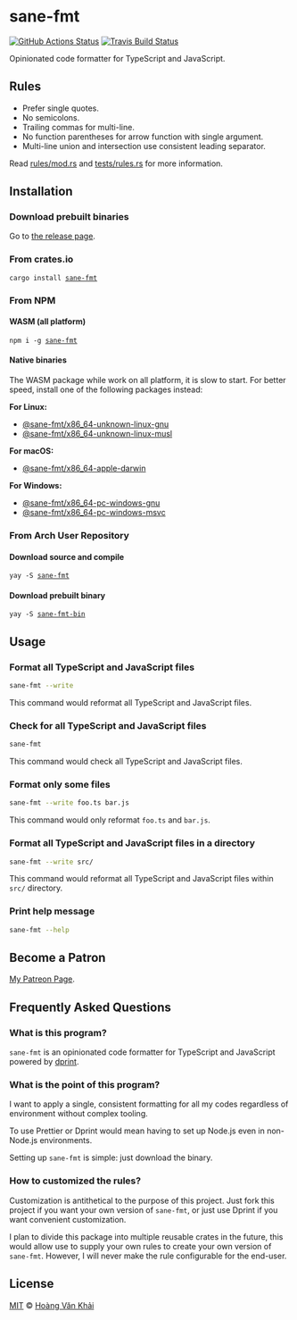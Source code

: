 # sane-fmt

[![GitHub Actions Status](https://github.com/KSXGitHub/sane-fmt/workflows/Test/badge.svg)](https://github.com/KSXGitHub/sane-fmt/actions)
[![Travis Build Status](https://travis-ci.org/KSXGitHub/sane-fmt.svg?branch=master)](https://travis-ci.org/KSXGitHub/sane-fmt)

Opinionated code formatter for TypeScript and JavaScript.

## Rules

* Prefer single quotes.
* No semicolons.
* Trailing commas for multi-line.
* No function parentheses for arrow function with single argument.
* Multi-line union and intersection use consistent leading separator.

Read [rules/mod.rs](https://git.io/JflmV) and [tests/rules.rs](https://git.io/JflOp) for more information.

## Installation

### Download prebuilt binaries

Go to [the release page](https://github.com/KSXGitHub/sane-fmt/releases).

### From crates.io

<pre><code>cargo install <a href="https://crates.io/crates/sane-fmt">sane-fmt</a></code></pre>

### From NPM

#### WASM (all platform)

<pre><code>npm i -g <a href="https://www.npmjs.com/package/@sane-fmt/wasm32-wasi">sane-fmt</a></code></pre>

#### Native binaries

The WASM package while work on all platform, it is slow to start. For better speed, install one of the following packages instead:

**For Linux:**
  * [@sane-fmt/x86_64-unknown-linux-gnu](https://www.npmjs.com/package/@sane-fmt/x86_64-unknown-linux-gnu)
  * [@sane-fmt/x86_64-unknown-linux-musl](https://www.npmjs.com/package/@sane-fmt/x86_64-unknown-linux-musl)

**For macOS:**
  * [@sane-fmt/x86_64-apple-darwin](https://www.npmjs.com/package/@sane-fmt/x86_64-apple-darwin)

**For Windows:**
  * [@sane-fmt/x86_64-pc-windows-gnu](https://www.npmjs.com/package/@sane-fmt/x86_64-pc-windows-gnu)
  * [@sane-fmt/x86_64-pc-windows-msvc](https://www.npmjs.com/package/@sane-fmt/x86_64-pc-windows-msvc)

### From Arch User Repository

#### Download source and compile

<pre><code>yay -S <a href="https://aur.archlinux.org/packages/sane-fmt/">sane-fmt</a></code></pre>

#### Download prebuilt binary

<pre><code>yay -S <a href="https://aur.archlinux.org/packages/sane-fmt-bin/">sane-fmt-bin</a></code></pre>

## Usage

### Format all TypeScript and JavaScript files

```sh
sane-fmt --write
```

This command would reformat all TypeScript and JavaScript files.

### Check for all TypeScript and JavaScript files

```sh
sane-fmt
```

This command would check all TypeScript and JavaScript files.

### Format only some files

```sh
sane-fmt --write foo.ts bar.js
```

This command would only reformat `foo.ts` and `bar.js`.

### Format all TypeScript and JavaScript files in a directory

```sh
sane-fmt --write src/
```

This command would reformat all TypeScript and JavaScript files within `src/` directory.

### Print help message

```sh
sane-fmt --help
```

## Become a Patron

[My Patreon Page](https://patreon.com/khai96_).

## Frequently Asked Questions

### What is this program?

`sane-fmt` is an opinionated code formatter for TypeScript and JavaScript powered by [dprint](https://dprint.dev/).

### What is the point of this program?

I want to apply a single, consistent formatting for all my codes regardless of environment without complex tooling.

To use Prettier or Dprint would mean having to set up Node.js even in non-Node.js environments.

Setting up `sane-fmt` is simple: just download the binary.

### How to customized the rules?

Customization is antithetical to the purpose of this project. Just fork this project if you want your own version of `sane-fmt`, or just use Dprint if you want convenient customization.

I plan to divide this package into multiple reusable crates in the future, this would allow use to supply your own rules to create your own version of `sane-fmt`. However, I will never make the rule configurable for the end-user.

## License

[MIT](https://git.io/Jflmx) © [Hoàng Văn Khải](https://github.com/KSXGitHub/)
